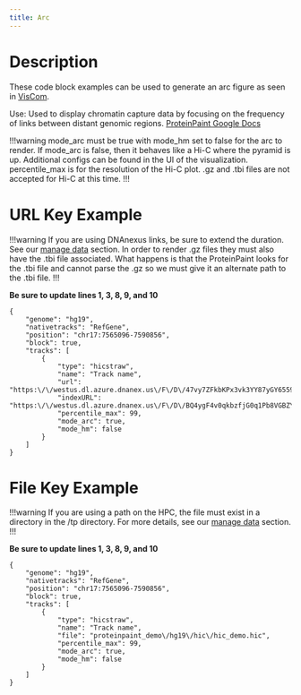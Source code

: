 ```yaml
---
title: Arc
---
```

# Description 
These code block examples can be used to generate an arc figure as seen in [VisCom](https://viz.stjude.cloud/st-jude-cloud-demo/visualization/genomepaint-arc-track-example~108).

Use: Used to display chromatin capture data by focusing on the frequency of links between distant genomic regions.
[ProteinPaint Google Docs](https://docs.google.com/document/d/1MQ0Z_AD5moDmaSx2tcn7DyVKGp49TS63pO0cceGL_Ns/edit#heading=h.8zct8j3cscak)

!!!warning
mode_arc must be true with mode_hm set to false for the arc to render. If mode_arc is false, then it behaves like a Hi-C where the pyramid is up. Additional configs can be found in the UI of the visualization. percentile_max is for the resolution of the Hi-C plot. .gz and .tbi files are not accepted for Hi-C at this time. 
!!!

# URL Key Example

!!!warning
If you are using DNAnexus links, be sure to extend the duration. See our [manage data](https://university.stjude.cloud/docs/visualization-community/data-manage/) section.
In order to render .gz files they must also have the .tbi file associated. What happens is that the ProteinPaint looks for the .tbi file and cannot parse the .gz so we must give it an alternate path to the .tbi file.
!!!

**Be sure to update lines 1, 3, 8, 9, and 10**

``` JS
{
    "genome": "hg19",
    "nativetracks": "RefGene",
    "position": "chr17:7565096-7590856",
    "block": true,
    "tracks": [
        {
            "type": "hicstraw",
            "name": "Track name",
            "url": "https:\/\/westus.dl.azure.dnanex.us\/F\/D\/47vy7ZFkbKPx3vk3YY87yGY6559z2kyJ9VVY23Y4\/mango.gz",
            "indexURL": "https:\/\/westus.dl.azure.dnanex.us\/F\/D\/BQ4ygF4v0qkbzfjG0q1Pb8VGBZY47xQJ3yZG6ZgY\/mango.gz.tbi",
            "percentile_max": 99,
            "mode_arc": true,
            "mode_hm": false
        }
    ]
}
```


# File Key Example

!!!warning
If you are using a path on the HPC, the file must exist in a directory in the /tp directory.
For more details, see our [manage data](https://university.stjude.cloud/docs/visualization-community/data-manage/) section.
!!!

**Be sure to update lines 1, 3, 8, 9, and 10**

```JS
{
    "genome": "hg19",
    "nativetracks": "RefGene",
    "position": "chr17:7565096-7590856",
    "block": true,
    "tracks": [
        {
            "type": "hicstraw",
            "name": "Track name",
            "file": "proteinpaint_demo\/hg19\/hic\/hic_demo.hic",   
            "percentile_max": 99,
            "mode_arc": true,
            "mode_hm": false
        }
    ]
}
```